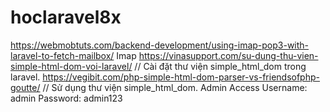# hoclaravel8x
https://webmobtuts.com/backend-development/using-imap-pop3-with-laravel-to-fetch-mailbox/ Imap
https://vinasupport.com/su-dung-thu-vien-simple-html-dom-voi-laravel/   // Cài đặt thư viện simple_html_dom trong laravel.
https://vegibit.com/php-simple-html-dom-parser-vs-friendsofphp-goutte/  // Sử dụng thư viện simple_html_dom.
Admin Access
Username: admin
Password: ​​​​​​​admin123
